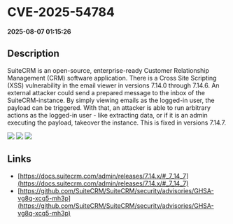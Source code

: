 # CVE-2025-54784

**2025-08-07 01:15:26**

## Description
SuiteCRM is an open-source, enterprise-ready Customer Relationship Management (CRM) software application. There is a Cross Site Scripting (XSS) vulnerability in the email viewer in versions 7.14.0 through 7.14.6. An external attacker could send a prepared message to the inbox of the SuiteCRM-instance. By simply viewing emails as the logged-in user, the payload can be triggered. With that, an attacker is able to run arbitrary actions as the logged-in user - like extracting data, or if it is an admin executing the payload, takeover the instance. This is fixed in versions 7.14.7.

![](https://img.shields.io/static/v1?label=Score&message=8.6&color=red)
![](https://img.shields.io/static/v1?label=Severity&message=HIGH&color=red)
![](https://img.shields.io/static/v1?label=CWE&message=XSS&color=green)

## Links
- [https://docs.suitecrm.com/admin/releases/7.14.x/#_7_14_7](https://docs.suitecrm.com/admin/releases/7.14.x/#_7_14_7)
- [https://github.com/SuiteCRM/SuiteCRM/security/advisories/GHSA-vg8q-xcq5-mh3p](https://github.com/SuiteCRM/SuiteCRM/security/advisories/GHSA-vg8q-xcq5-mh3p)
